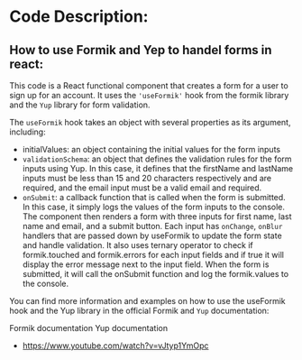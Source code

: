 # Code Description:
## How to use Formik and Yep to handel forms in react:

This code is a React functional component that creates a form for a user to sign up for an account. It uses the `'useFormik'` hook from the formik library and the `Yup` library for form validation.

 The `useFormik` hook takes an object with several properties as its argument, including:
- initialValues: an object containing the initial values for the form inputs
- `validationSchema`: an object that defines the validation rules for the form inputs using Yup. In this case, it defines that the firstName and lastName inputs must be less than 15 and 20 characters respectively and are required, and the email input must be a valid email and required.
- `onSubmit`: a callback function that is called when the form is submitted. In this case, it simply logs the values of the form inputs to the console.
The component then renders a form with three inputs for first name, last name and email, and a submit button. Each input has `onChange`, `onBlur` handlers that are passed down by useFormik to update the form state and handle validation.
It also uses ternary operator to check if formik.touched and formik.errors for each input fields and if true it will display the error message next to the input field.
When the form is submitted, it will call the onSubmit function and log the formik.values to the console.

You can find more information and examples on how to use the useFormik hook and the Yup library in the official Formik and `Yup` documentation:

Formik documentation
Yup documentation




- https://www.youtube.com/watch?v=vJtyp1YmOpc
